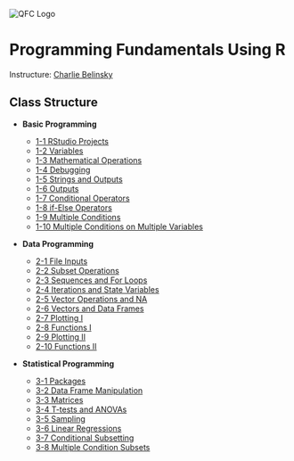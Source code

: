 ![QFC Logo]()

# Programming Fundamentals Using R

Instructure: [Charlie Belinsky](https://www.canr.msu.edu/qfc/people/belinsky/charles-belinsky)

## Class Structure

- **Basic Programming**

  - [1-1 RStudio Projects](https://github.com/rhcaeb/QFC-course/blob/master/_lessons/01-01_%20R%20Installation%20and%20Setup.pdf)
  - [1-2 Variables](https://github.com/rhcaeb/QFC-course/blob/master/_lessons/01-02_%20Variables.pdf)
  - [1-3 Mathematical Operations](https://github.com/rhcaeb/QFC-course/blob/master/_lessons/01-03_%20Mathematical%20Operations.pdf)
  - [1-4 Debugging](https://github.com/rhcaeb/QFC-course/blob/master/_lessons/01-04_%20Debugging.pdf)
  - [1-5 Strings and Outputs](https://github.com/rhcaeb/QFC-course/blob/master/_lessons/01-05_%20Strings%20and%20Inputs.pdf)
  - [1-6 Outputs](https://github.com/rhcaeb/QFC-course/blob/master/_lessons/01-06_%20Outputs.pdf)
  - [1-7 Conditional Operators](https://github.com/rhcaeb/QFC-course/blob/master/_lessons/01-07_%20Conditional%20Operations.pdf)
  - [1-8 if-Else Operators](https://github.com/rhcaeb/QFC-course/blob/master/_lessons/01-08_%20If-Else%20Statements.pdf)
  - [1-9 Multiple Conditions](https://github.com/rhcaeb/QFC-course/blob/master/_lessons/01-09_%20Multiple%20Conditions.pdf)
  - [1-10  Multiple Conditions on Multiple Variables](https://github.com/rhcaeb/QFC-course/blob/master/_lessons/01-10_%20Complex%20Conditional%20Statements.pdf)
  
  
  
- **Data Programming**

  - [2-1 File Inputs](https://github.com/rhcaeb/QFC-course/blob/master/_lessons/02-01_%20File%20Inputs.pdf)
  - [2-2 Subset Operations](https://github.com/rhcaeb/QFC-course/blob/master/_lessons/02-02_%20Subset%20Operations.pdf)
  - [2-3 Sequences and For Loops](https://github.com/rhcaeb/QFC-course/blob/master/_lessons/02-03_%20Sequences%20and%20For%20Loops.pdf)
  - [2-4 Iterations and State Variables](https://github.com/rhcaeb/QFC-course/blob/master/_lessons/02-04_%20Iterations%20and%20State%20Variables.pdf)
  - [2-5 Vector Operations and NA](https://github.com/rhcaeb/QFC-course/blob/master/_lessons/02-05_%20Vector%20Operations%20and%20NA.pdf)
  - [2-6 Vectors and Data Frames](https://github.com/rhcaeb/QFC-course/blob/master/_lessons/02-06_%20Vectors%20and%20Data%20Frames.pdf)
  - [2-7 Plotting I](https://github.com/rhcaeb/QFC-course/blob/master/_lessons/02-07_%20Plots%201.pdf)
  - [2-8 Functions I](https://github.com/rhcaeb/QFC-course/blob/master/_lessons/02-08_%20Functions.pdf)
  - [2-9 Plotting II](https://github.com/rhcaeb/QFC-course/blob/master/_lessons/02-09_%20Plots%202.pdf)
  - [2-10 Functions II](https://github.com/rhcaeb/QFC-course/blob/master/_lessons/02-10_%20Functions%202.pdf)
  
  

- **Statistical Programming**

  - [3-1 Packages](https://github.com/rhcaeb/QFC-course/blob/master/_lessons/03-01_%20Packages.pdf)
  - [3-2 Data Frame Manipulation](https://github.com/rhcaeb/QFC-course/blob/master/_lessons/03-02%20Data%20Frame%20Manipulation.pdf)
  - [3-3 Matrices](https://github.com/rhcaeb/QFC-course/blob/master/_lessons/03-03%20Matrices.pdf)
  - [3-4 T-tests and ANOVAs](https://github.com/rhcaeb/QFC-course/blob/master/_lessons/03-04%20t-tests%20and%20ANOVAs.pdf)
  - [3-5 Sampling](https://github.com/rhcaeb/QFC-course/blob/master/_lessons/03-05%20Sampling.pdf)
  - [3-6 Linear Regressions](https://github.com/rhcaeb/QFC-course/blob/master/_lessons/03-06%20Linear%20Regressions.pdf)
  - [3-7 Conditional Subsetting](https://github.com/rhcaeb/QFC-course/blob/master/_lessons/03-07%20Conditional%20Subsets.pdf)
  - [3-8 Multiple Condition Subsets](https://github.com/rhcaeb/QFC-course/blob/master/_lessons/03-08%20Complex%20Conditional%20Subsets.pdf)
  
  

